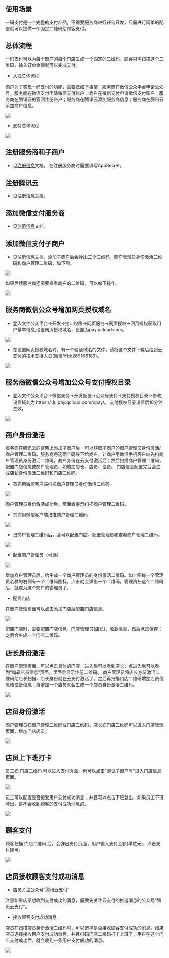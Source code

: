 ## 使用场景

一码支付是一个完整的支付产品，不需要服务商进行任何开发，只需进行简单的配置就可以提供一个固定二维码给顾客支付。

## 总体流程

一码支付可以为每个商户的每个门店生成一个固定的二维码，顾客只需扫描这个二维码，输入订单金额就可以完成支付。

- 入驻总体流程

商户为了实现一码支付的功能，需要做如下事情：服务商在微信公众平台申请公众号，服务商在微信支付申请微信支付账户；商户在微信支付申请微信支付账户；服务商在腾讯云的官网注册账户；服务商在腾讯云添加服务商信息；服务商在腾讯云添加商户信息。

![](https://mc.qcloudimg.com/static/img/5f29d891fae5e95975b20b7c0a4eeaec/image.png)

- 支付总体流程

![](https://mc.qcloudimg.com/static/img/34e120586fa98a11c4514b21a3206950/image.png)

## 注册服务商和子商户

- 见[注册信息](https://www.qcloud.com/document/product/569/8695)文档。 在注册服务商时需要填写AppSecret。

## 注册腾讯云

- 见[注册信息](https://www.qcloud.com/document/product/569/8695)文档。

## 添加微信支付服务商

- 见[注册信息](https://www.qcloud.com/document/product/569/8695)文档。

## 添加微信支付子商户

- 见[注册信息](https://www.qcloud.com/document/product/569/8695)文档。添加子商户后会弹出二个二维码，商户管理员身份激活二维码和商户管理二维码，如下图。

![](https://mc.qcloudimg.com/static/img/2a9e9266927798ead8a3a5c3684122bc/image.png)

如果后续服务商还需要查看商户的二维码，可以如下操作。

![](https://mc.qcloudimg.com/static/img/9a6b926ee36e8bb7d8c88af83c592242/image.png)

## 服务商微信公众号增加网页授权域名

- 登入文件公众平台->开发->接口权限->网页服务->网页授权->网页授权获取用户基本信息,设置网页授权域名，设置为pay.qcloud.com。

![](https://mc.qcloudimg.com/static/img/d8274b9b78546dd39c06ae9be8bba4be/image.png)

- 在设置网页授权域名时，有一个验证域名的文件，请将这个文件下载后给到云支付的技术支持人员(微信号bb269166189)。

![](https://mc.qcloudimg.com/static/img/47317d803e5e6061722d5eaa6d2d011b/image.png)

## 服务商微信公众号增加公众号支付授权目录

- 登入文件公众平台->微信支付->开发配置->公众号支付->支付授权目录->修改,设置域名为 https:// 和 pay.qcloud.com/cpay/。 支付授权目录设置后10分钟生效。

![](https://mc.qcloudimg.com/static/img/3637b1108635a41f5ee3365891bf3b93/image.png)


## 商户身份激活

服务商在腾讯云的官网上添加子商户后，可以获取子商户的商户管理员身份激活/商户管理二维码。服务商将这两个码线下给商户，让商户用微信手机客户端先扫商户管理员身份激活二维码，商户身份在云支付激活后；然后扫描商户管理二维码，配置门店信息或商户管理员，如增加店长、店员、设备。 门店信息配置完后会生成店长身份激活二维码和门店二维码。

- 首先用微信客户端扫描商户管理员身份激活二维码

![](https://mc.qcloudimg.com/static/img/353f47c78d852320245b3013b40f3bfe/image.png)

商户管理员身份激活成功后，页面会提示扫描商户管理二维码。

- 其次用微信客户端扫描商户管理二维码

![](https://mc.qcloudimg.com/static/img/c4abb524a86496d886774ab55449cbfa/image.png)

- 扫商户管理二维码后，会可以配置门店、配置管理员和查看商户管理二维码。

![](https://mc.qcloudimg.com/static/img/37ff44a92ba44d655deb7741a53d556b/image.png)

- 配置商户管理员（可选）

![](https://mc.qcloudimg.com/static/img/4f965599164bf342ddb7d87f2a2b78a8/image.png)

增加商户管理员后，给生成一个商户管理员的身份激活二维码。如上图每一个管理员名称的右侧有一个二维码图标，点击就会弹出一个二维码，管理员扫这个二维码后，就成为这个商户的管理员了。

- 配置门店

在商户管理页面可以点击添加门店后配置门店信息。

![](https://mc.qcloudimg.com/static/img/23ac0d93a95e72bfd97f6365283dbda6/image.png)

配置门店时，需要配置门店信息，门店管理员(店长)，收款类型，然后点击保存；之后会生成一个门店二维码。

## 店长身份激活
在商户管理页面，可以点击具体的门店，进入后可以看到店长，点进入后可以看到“编辑店员信息”页面，里面会显示注册二维码。 商户管理员将店长身份激活二维码给店长扫描，店长身份就在云支付激活了。之后再扫描门店二维码增加店员信息和设备信息；每增加一个店员就会生成一个店员身份激活二维码。

![](https://mc.qcloudimg.com/static/img/08e507b6145d38812c2d11edb4c299e7/image.png)

## 店员身份激活

商户管理员扫商户管理二维码或门店二维码，店长扫门店二维码可以进入门店管理页面，增加门店店员。

![](https://mc.qcloudimg.com/static/img/f1f6a2e5646e893e5de7e9570636e31a/image.png)

## 店员上下班打卡

员工扫 门店二维码 可以进入支付页面，也可以点击"测试子商户号"进入门店信息页面。

![](https://mc.qcloudimg.com/static/img/48b1f74bc7441fdc655e492666bd9eec/image.png)

员工可以配置是否接受用户支付成功消息；并且可以点击下班登出，如果员工下班登出，是不会收到顾客的支付成功消息的。

![](https://mc.qcloudimg.com/static/img/ceda0b6dc0f036413db54a4c4f7da42e/image.png)

## 顾客支付
顾客扫描 门店二维码 后，会弹出支付页面，用户输入支付金额(单位元)，点击支付即可。

![](https://mc.qcloudimg.com/static/img/48b1f74bc7441fdc655e492666bd9eec/image.png)

## 店员接收顾客支付成功消息

- 店员关注公众号“腾讯云支付”

注意如果店员想收到支付成功的消息，需要先关注云支付的推送消息的公众号“腾讯云支付”。

- 接收顾客支付成功消息

店员在扫描店员身份激活二维码时，可以选择是否接收顾客支付成功的消息。如果店员选择接收用户支付成功消息，并且扫码门店二维码打卡上班了，用户在这个门店支付成功后，就会收到一条用户支付成功的消息。

![](https://mc.qcloudimg.com/static/img/0b5d0cd350a1659c19399efcc3b34712/image.png)

